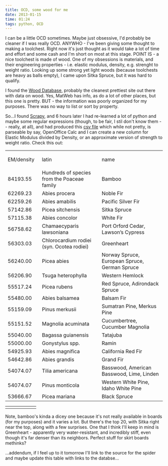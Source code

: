 ```yaml
---
title: OCD, some wood for me
date: 2013-01-15
time: 01:24
tags: python, OCD
---
```

<div class="span9">
<p>
I can be a little OCD sometimes. Maybe just obsessive, I'd probably be cleaner if I was really OCD. ANYWHO - I've been giving some 
thought to making a toolchest. Right now it's just thought as it would take a lot of time and effort and some cash and I'm short on 
most at this stage. POINT IS - a nice toolchest is made of wood. One of my obsessions is materials, and their engineering properties - i.e. 
elastic modulus, density, e.g. strenght to weight ratio. Looking up some strong yet light woods (because toolchests are heavy as balls 
empty), I came upon Sitka Spruce, but it was hard to qualify.   
</p><p>
I found the <a href="http://www.wood-database.com/">Wood Database</a>,
probably the cleanest prettiest site out there
 with data on wood. Yes, MatWeb has info, as do a lot of other places, but this one is pretty. BUT - the information was poorly organized for 
 my purposes. There was no way to list or sort by property.   
</p><p>
So...I found <a href="http://www.scrapy.org">Scrapy</a>, and 6 hours later I had re-learned a lot of python and maybe some regular expressions 
 (though, to be fair, I stil don't know them -- really, at all), and had produced this 
 <a href="/assets/output.csv">csv file</a> which while not pretty, is parseable by say, OpenOffice Calc and I can create a new column for 
 Elastic Modulus divided by Density, or an approximate version of strength to weight ratio. Check this out:

<table border="0" cellspacing="0" cellpadding="0">
<colgroup>
<col width="131"/>
<col width="343"/>
<col width="399"/>
</colgroup>
<tr>
<td>
<p>EM/density
</p>
</td>
<td>
<p>latin
</p>
</td>
<td>
<p>name
</p>
</td>
</tr>
<tr>
<td>
84193.55

</td>
<td>
 Hundreds of species from the Poaceae family

</td>
<td>
 Bamboo

</td>
</tr>
<tr>
<td>
62269.23

</td>
<td>
 Abies procera

</td>
<td>
 Noble Fir

</td>
</tr>
<tr>
<td>
62259.26

</td>
<td>
 Abies amabilis

</td>
<td>
 Pacific Silver Fir

</td>
</tr>
<tr>
<td>
57142.86

</td>
<td>
 Picea sitchensis

</td>
<td>
 Sitka Spruce

</td>
</tr>
<tr>
<td>
57115.38

</td>
<td>
 Abies concolor

</td>
<td>
 White Fir

</td>
</tr>
<tr>
<td>
56758.62

</td>
<td>
 Chamaecyparis lawsoniana

</td>
<td>
 Port Orford Cedar, Lawson’s Cypress

</td>
</tr>
<tr>
<td>
56303.03

</td>
<td>
 Chlorocardium rodiei (syn. Ocotea rodiei)

</td>
<td>
 Greenheart

</td>
</tr>
<tr>
<td>
56240.00

</td>
<td>
 Picea abies

</td>
<td>
 Norway Spruce, European Spruce, German Spruce

</td>
</tr>
<tr>
<td>
56206.90

</td>
<td>
 Tsuga heterophylla

</td>
<td>
 Western Hemlock

</td>
</tr>
<tr>
<td>
55517.24

</td>
<td>
 Picea rubens

</td>
<td>
 Red Spruce, Adirondack Spruce

</td>
</tr>
<tr>
<td>
55480.00

</td>
<td>
 Abies balsamea

</td>
<td>
 Balsam Fir

</td>
</tr>
<tr>
<td>
55159.09

</td>
<td>
 Pinus merkusii

</td>
<td>
 Sumatran Pine, Merkus Pine

</td>
</tr>
<tr>
<td>
55151.52

</td>
<td>
 Magnolia acuminata

</td>
<td>
 Cucumbertree, Cucumber Magnolia

</td>
</tr>
<tr>
<td>
55040.00

</td>
<td>
 Bagassa guianensis

</td>
<td>
 Tatajuba

</td>
</tr>
<tr>
<td>
55000.00

</td>
<td>
 Gonystylus spp.

</td>
<td>
 Ramin

</td>
</tr>
<tr>
<td>
54925.93

</td>
<td>
 Abies magnifica

</td>
<td>
 California Red Fir

</td>
</tr>
<tr>
<td>
54642.86

</td>
<td>
 Abies grandis

</td>
<td>
 Grand Fir
</td>
</tr>
<tr>
<td>
54074.07
</td>
<td>
 Tilia americana
</td>
<td>
 Basswood, American Basswood, Lime, Linden
</td>
</tr>
<tr>
<td>
54074.07
</td>
<td>
 Pinus monticola
</td>
<td>
 Western White Pine, Idaho White Pine
</td>
</tr>
<tr>
<td>
53666.67
</td>
<td>
 Picea mariana
</td>
<td>
 Black Spruce
</td>
</tr>
</table>
<table border="0" cellspacing="0" cellpadding="0">
<colgroup>
<col width="99"/>
</colgroup>
<tr>
<td> 
</td>
</tr>
</table>
</p><p>
Note, bamboo's kinda a dicey one because it's not really available in boards (for my purposes) and it varies a lot. But there's the top 20,
with Sitka right near the top, along with a few surprises. One that I think I'll keep in mind is Greenheart - apparently very 
water-resistant, and incredibly stiff, even though it's far denser than its neighbors. Perfect stuff for skirt boards methinks?
</p><p>
...addendum, if I feel up to it tomorrow I'll link to the source for the spider and maybe update this table with links to the databse...
</p>
</div>
